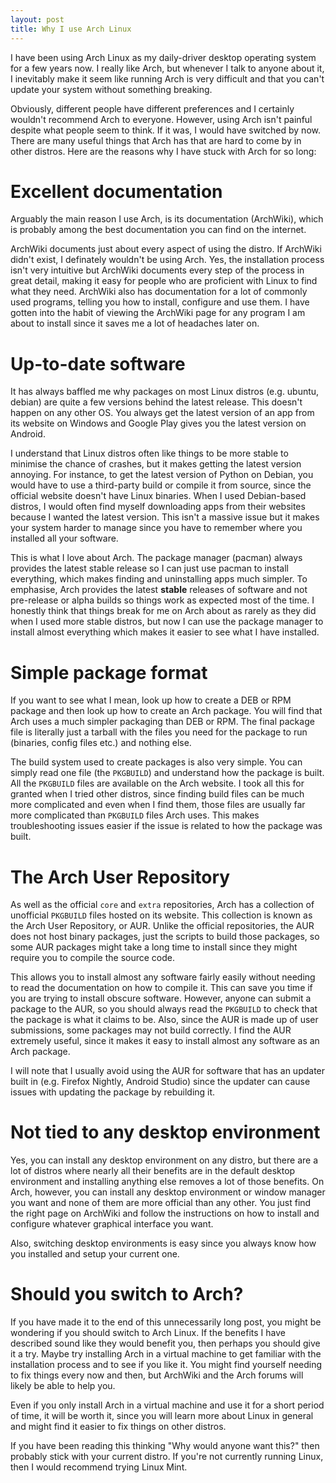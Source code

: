 ```yaml
---
layout: post
title: Why I use Arch Linux
---
```

I have been using Arch Linux as my daily-driver desktop operating system for a few years now. I really like Arch, but whenever I talk to anyone about it, I inevitably make it seem like running Arch is very difficult and that you can't update your system without something breaking.

Obviously, different people have different preferences and I certainly wouldn't recommend Arch to everyone. However, using Arch isn't painful despite what people seem to think. If it was, I would have switched by now. There are many useful things that Arch has that are hard to come by in other distros. Here are the reasons why I have stuck with Arch for so long:

# Excellent documentation
Arguably the main reason I use Arch, is its documentation (ArchWiki), which is probably among the best documentation you can find on the internet.

ArchWiki documents just about every aspect of using the distro. If ArchWiki didn't exist, I definately wouldn't be using Arch. Yes, the installation process isn't very intuitive but ArchWiki documents every step of the process in great detail, making it easy for people who are proficient with Linux to find what they need. ArchWiki also has documentation for a lot of commonly used programs, telling you how to install, configure and use them. I have gotten into the habit of viewing the ArchWiki page for any program I am about to install since it saves me a lot of headaches later on.

# Up-to-date software
It has always baffled me why packages on most Linux distros (e.g. ubuntu, debian) are quite a few versions behind the latest release. This doesn't happen on any other OS. You always get the latest version of an app from its website on Windows and Google Play gives you the latest version on Android.

I understand that Linux distros often like things to be more stable to minimise the chance of crashes, but it makes getting the latest version annoying. For instance, to get the latest version of Python on Debian, you would have to use a third-party build or compile it from source, since the official website doesn't have Linux binaries. When I used Debian-based distros, I would often find myself downloading apps from their websites because I wanted the latest version. This isn't a massive issue but it makes your system harder to manage since you have to remember where you installed all your software.

This is what I love about Arch. The package manager (pacman) always provides the latest stable release so I can just use pacman to install everything, which makes finding and uninstalling apps much simpler. To emphasise, Arch provides the latest **stable** releases of software and not pre-release or alpha builds so things work as expected most of the time. I honestly think that things break for me on Arch about as rarely as they did when I used more stable distros, but now I can use the package manager to install almost everything which makes it easier to see what I have installed.

# Simple package format
If you want to see what I mean, look up how to create a DEB or RPM package and then look up how to create an Arch package. You will find that Arch uses a much simpler packaging than DEB or RPM. The final package file is literally just a tarball with the files you need for the package to run (binaries, config files etc.) and nothing else.

The build system used to create packages is also very simple. You can simply read one file (the `PKGBUILD`) and understand how the package is built. All the `PKGBUILD` files are available on the Arch website. I took all this for granted when I tried other distros, since finding build files can be much more complicated and even when I find them, those files are usually far more complicated than `PKGBUILD` files Arch uses. This makes troubleshooting issues easier if the issue is related to how the package was built.

# The Arch User Repository
As well as the official `core` and `extra` repositories, Arch has a collection of unofficial `PKGBUILD` files hosted on its website. This collection is known as the Arch User Repository, or AUR. Unlike the official repositories, the AUR does not host binary packages, just the scripts to build those packages, so some AUR packages might take a long time to install since they might require you to compile the source code.

This allows you to install almost any software fairly easily without needing to read the documentation on how to compile it. This can save you time if you are trying to install obscure software. However, anyone can submit a package to the AUR, so you should always read the `PKGBUILD` to check that the package is what it claims to be. Also, since the AUR is made up of user submissions, some packages may not build correctly. I find the AUR extremely useful, since it makes it easy to install almost any software as an Arch package.

I will note that I usually avoid using the AUR for software that has an updater built in (e.g. Firefox Nightly, Android Studio) since the updater can cause issues with updating the package by rebuilding it.


# Not tied to any desktop environment
Yes, you can install any desktop environment on any distro, but there are a lot of distros where nearly all their benefits are in the default desktop environment and installing anything else removes a lot of those benefits. On Arch, however, you can install any desktop environment or window manager you want and none of them are more official than any other. You just find the right page on ArchWiki and follow the instructions on how to install and configure whatever graphical interface you want.

Also, switching desktop environments is easy since you always know how you installed and setup your current one.

# Should you switch to Arch?
If you have made it to the end of this unnecessarily long post, you might be wondering if you should switch to Arch Linux. If the benefits I have described sound like they would benefit you, then perhaps you should give it a try. Maybe try installing Arch in a virtual machine to get familiar with the installation process and to see if you like it. You might find yourself needing to fix things every now and then, but ArchWiki and the Arch forums will likely be able to help you.

Even if you only install Arch in a virtual machine and use it for a short period of time, it will be worth it, since you will learn more about Linux in general and might find it easier to fix things on other distros.

If you have been reading this thinking "Why would anyone want this?" then probably stick with your current distro. If you're not currently running Linux, then I would recommend trying Linux Mint.
